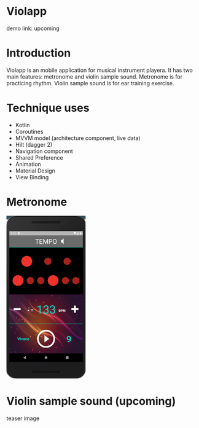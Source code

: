 # Violapp
demo link: upcoming
# Introduction
Violapp is an mobile application for musical instrument playera.
It has two main features: metronome and violin sample sound.
Metronome is for practicing rhythm.
Violin sample sound is for ear training exercise.
# Technique uses
* Kotlin
* Coroutines
* MVVM model (architecture component, live data)
* Hilt (dagger 2)
* Navigation component
* Shared Preference
* Animation
* Material Design
* View Binding
# Metronome
![](Preview/metronome.png)
# Violin sample sound (upcoming)
teaser image
